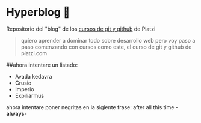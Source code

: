 # Hyperblog 🖤
Repositorio del "blog" de los [cursos de git y github](https://platzi.com/clases/git-github/ "cursos de git y github") de Platzi
>quiero aprender a dominar todo sobre desarrollo web pero voy paso a paso comenzando con cursos como este, el curso de git y github de platzi.com

##ahora intentare un listado:
* Avada kedavra
* Crusio
* Imperio
* Expiliarmus

ahora intentare poner negritas en la sigiente frase:
after all this time -**always**-